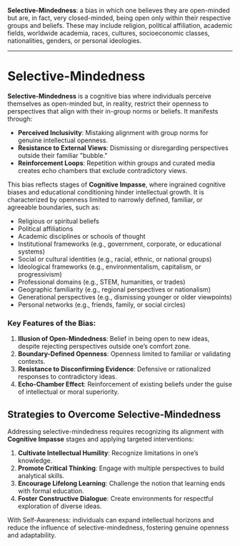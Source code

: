 **Selective-Mindedness**: a bias in which one believes they are open-minded but are, in fact, very closed-minded, being open only within their respective groups and beliefs. These may include religion, political affiliation, academic fields, worldwide academia, races, cultures, socioeconomic classes, nationalities, genders, or personal ideologies.

---

# **Selective-Mindedness**

**Selective-Mindedness** is a cognitive bias where individuals perceive themselves as open-minded but, in reality, restrict their openness to perspectives that align with their in-group norms or beliefs. It manifests through:

- **Perceived Inclusivity**: Mistaking alignment with group norms for genuine intellectual openness.  
- **Resistance to External Views**: Dismissing or disregarding perspectives outside their familiar "bubble."  
- **Reinforcement Loops**: Repetition within groups and curated media creates echo chambers that exclude contradictory views.

This bias reflects stages of **Cognitive Impasse**, where ingrained cognitive biases and educational conditioning hinder intellectual growth. It is characterized by openness limited to narrowly defined, familiar, or agreeable boundaries, such as:

- Religious or spiritual beliefs  
- Political affiliations  
- Academic disciplines or schools of thought  
- Institutional frameworks (e.g., government, corporate, or educational systems)  
- Social or cultural identities (e.g., racial, ethnic, or national groups)  
- Ideological frameworks (e.g., environmentalism, capitalism, or progressivism)  
- Professional domains (e.g., STEM, humanities, or trades)  
- Geographic familiarity (e.g., regional perspectives or nationalism)  
- Generational perspectives (e.g., dismissing younger or older viewpoints)  
- Personal networks (e.g., friends, family, or social circles)  

### Key Features of the Bias:

1. **Illusion of Open-Mindedness**: Belief in being open to new ideas, despite rejecting perspectives outside one’s comfort zone.  
2. **Boundary-Defined Openness**: Openness limited to familiar or validating contexts.  
3. **Resistance to Disconfirming Evidence**: Defensive or rationalized responses to contradictory ideas.  
4. **Echo-Chamber Effect**: Reinforcement of existing beliefs under the guise of intellectual or moral superiority.  

## **Strategies to Overcome Selective-Mindedness**

Addressing selective-mindedness requires recognizing its alignment with **Cognitive Impasse** stages and applying targeted interventions:

1. **Cultivate Intellectual Humility**: Recognize limitations in one’s knowledge.  
2. **Promote Critical Thinking**: Engage with multiple perspectives to build analytical skills.  
3. **Encourage Lifelong Learning**: Challenge the notion that learning ends with formal education.  
4. **Foster Constructive Dialogue**: Create environments for respectful exploration of diverse ideas.

With Self-Awareness: individuals can expand intellectual horizons and reduce the influence of selective-mindedness, fostering genuine openness and adaptability.
